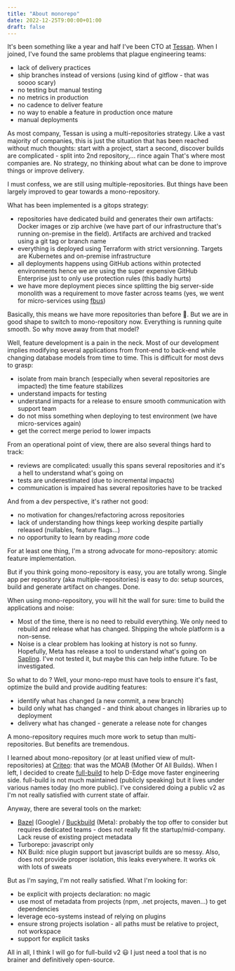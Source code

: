 ```yaml
---
title: "About monorepo"
date: 2022-12-25T9:00:00+01:00
draft: false
---
```


It's been something like a year and half I've been CTO at [Tessan](https://tessan.io). When I joined, I've found the same problems that plague engineering teams:
* lack of delivery practices
* ship branches instead of versions (using kind of gitflow - that was soooo scary)
* no testing but manual testing
* no metrics in production
* no cadence to deliver feature
* no way to enable a feature in production once mature
* manual deployments

As most company, Tessan is using a multi-repositories strategy. Like a vast majority of companies, this is just the situation that has been reached without much thoughts: start with a project, start a second, discover builds are complicated - split into 2nd repository,... rince again That's where most companies are. No strategy, no thinking about what can be done to improve things or improve delivery.

I must confess, we are still using multiple-repositories. But things have been largely improved to gear towards a mono-repository.

What has been implemented is a gitops strategy:
* repositories have dedicated build and generates their own artifacts: Docker images or zip archive (we have part of our infrastructure that's running on-premise in the field). Artifacts are archived and tracked using a git tag or branch name
* everything is deployed using Terraform with strict versionning. Targets are Kubernetes and on-premise infrastructure
* all deployments happens using GitHub actions within protected environments hence we are using the super expensive GitHub Enterprise just to only use protection rules (this badly hurts)
* we have more deployment pieces since splitting the big server-side monolith was a requirement to move faster across teams (yes, we went for micro-services using [fbus](https://github.com/pchalamet/fbus))

Basically, this means we have more repositories than before 🤪.
But we are in good shape to switch to mono-repository now. Everything is running quite smooth. So why move away from that model?

Well, feature development is a pain in the neck. Most of our development implies modifying several applications from front-end to back-end while changing database models from time to time. This is difficult for most devs to grasp:
* isolate from main branch (especially when several repositories are impacted) the time feature stabilizes
* understand impacts for testing
* understand impacts for a release to ensure smooth communication with support team
* do not miss something when deploying to test environment (we have micro-services again)
* get the correct merge period to lower impacts

From an operational point of view, there are also several things hard to track:
* reviews are complicated: usually this spans several repositories and it's a hell to understand what's going on
* tests are underestimated (due to incremental impacts)
* communication is impaired has several repositories have to be tracked

And from a dev perspective, it's rather not good:
* no motivation for changes/refactoring across repositories
* lack of understanding how things keep working despite partially released (nullables, feature flags...)
* no opportunity to learn by reading *more* code

For at least one thing, I'm a strong advocate for mono-repository: atomic feature implementation.

But if you think going mono-repository is easy, you are totally wrong. Single app per repository (aka multiple-repositories) is easy to do: setup sources, build and generate artifact on changes. Done.

When using mono-repository, you will hit the wall for sure: time to build the applications and noise:
* Most of the time, there is no need to rebuild everything. We only need to rebuild and release what has changed. Shipping the whole platform is a non-sense.
* Noise is a clear problem has looking at history is not so funny. Hopefully, Meta has release a tool to understand what's going on [Sapling](https://github.com/facebook/sapling). I've not tested it, but maybe this can help inthe future. To be investigated.

So what to do ? Well, your mono-repo must have tools to ensure it's fast, optimize the build and provide auditing features:
* identify what has changed (a new commit, a new branch)
* build only what has changed - and think about changes in libraries up to deployment
* delivery what has changed - generate a release note for changes

A mono-repository requires much more work to setup than multi-repositories. But benefits are tremendous.

I learned about mono-repository (or at least unified view of mult-repositories) at [Criteo](https://criteo.com): that was the MOAB (Mother Of All Builds). When I left, I decided to create [full-build](https://full-build.io) to help D-Edge move faster engineering side. full-build is not much maintained (publicly speaking) but it lives under various names today (no more public). I've considered doing a public v2 as I'm not really satisfied with current state of affair.

Anyway, there are several tools on the market:
* [Bazel](https://bazel.build) (Google) / [Buckbuild](https://buck.build) (Meta): probably the top offer to consider but requires dedicated teams - does not really fit the startup/mid-company. Lack reuse of existing project metadata
* Turborepo: javascript only
* NX Build: nice plugin support but javascript builds are so messy. Also, does not provide proper isolation, this leaks everywhere. It works ok with lots of sweats

But as I'm saying, I'm not really satisfied. What I'm looking for:
* be explicit with projects declaration: no magic
* use most of metadata from projects (npm, .net projects, maven...) to get dependencies
* leverage eco-systems instead of relying on plugins
* ensure strong projects isolation - all paths must be relative to project, not workspace
* support for explicit tasks

All in all, I think I will go for full-build v2 😃 I just need a tool that is no brainer and definitively open-source.